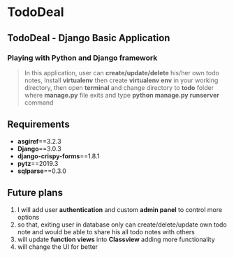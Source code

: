 # TodoDeal
## TodoDeal -  Django Basic Application
### Playing with Python and Django framework
> In this application, user can **create/update/delete** his/her own todo notes,
> Install **virtualenv** then create **virtualenv env** in your working directory, 
> then open **terminal** and  change directory to **todo** folder where **manage.py** file exits and type **python manage.py runserver** command

## Requirements 
* **asgiref**==3.2.3
* **Django**==3.0.3
* **django-crispy-forms**==1.8.1
* **pytz**==2019.3
* **sqlparse**==0.3.0


## Future plans
1. I will add user **authentication** and custom **admin panel** to control more options
2. so that, exiting user in database only can create/delete/update own todo note and would be able to share his all todo notes with others
3. will update **function views** into **Classview** adding more functionality 
4. will change the UI for better 
